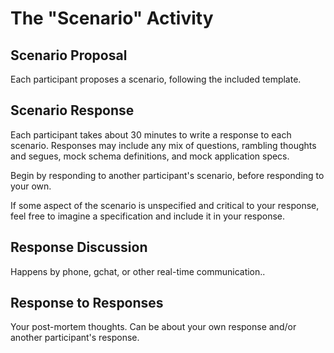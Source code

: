 # The "Scenario" Activity

## Scenario Proposal

Each participant proposes a scenario, following the included template.

## Scenario Response

Each participant takes about 30 minutes to write a response to each scenario. Responses may include any mix of questions, rambling thoughts and segues, mock schema definitions, and mock application specs.

Begin by responding to another participant's scenario, before responding to your own.

If some aspect of the scenario is unspecified and critical to your response, feel free to imagine a specification and include it in your response.

## Response Discussion

Happens by phone, gchat, or other real-time communication..

## Response to Responses

Your post-mortem thoughts. Can be about your own response and/or another participant's response.
